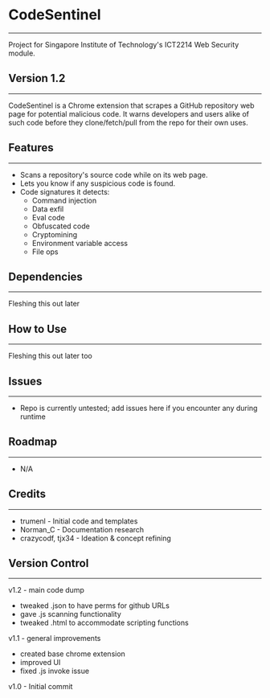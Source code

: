 # CodeSentinel
---
Project for Singapore Institute of Technology's ICT2214 Web Security module.

## Version 1.2
---
CodeSentinel is a Chrome extension that scrapes a GitHub repository web page for potential malicious code.
It warns developers and users alike of such code before they clone/fetch/pull from the repo for their own uses.

## Features
---
- Scans a repository's source code while on its web page.
- Lets you know if any suspicious code is found.
- Code signatures it detects:
    - Command injection
    - Data exfil
    - Eval code
    - Obfuscated code
    - Cryptomining
    - Environment variable access
    - File ops

## Dependencies
---
Fleshing this out later

## How to Use
---
Fleshing this out later too

## Issues
---
- Repo is currently untested; add issues here if you encounter any during runtime

## Roadmap
---
- N/A

## Credits
---
- trumenl - Initial code and templates
- Norman_C - Documentation research
- crazycodf, tjx34 - Ideation & concept refining

## Version Control
---
v1.2 - main code dump
- tweaked .json to have perms for github URLs
- gave .js scanning functionality
- tweaked .html to accommodate scripting functions

v1.1 - general improvements
- created base chrome extension
- improved UI
- fixed .js invoke issue

v1.0 - Initial commit
